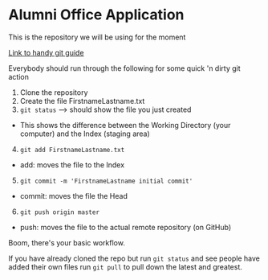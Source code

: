 Alumni Office Application
=======
This is the repository we will be using for the moment

[Link to handy git guide](http://rogerdudler.github.io/git-guide/)

Everybody should run through the following for some quick 'n dirty git action

1. Clone the repository
2. Create the file FirstnameLastname.txt
3. `git status` --> should show the file you just created
  - This shows the difference between the Working Directory (your computer) and the Index (staging area)
4. `git add FirstnameLastname.txt`
  - add: moves the file to the Index
5. `git commit -m 'FirstnameLastname initial commit'`
  - commit: moves the file the Head
6. `git push origin master`
  - push: moves the file to the actual remote repository (on GitHub)

Boom, there's your basic workflow.

If you have already cloned the repo but run `git status` and see people have added their own files run `git pull` to pull down the latest and greatest.

